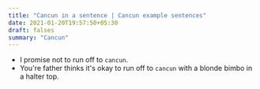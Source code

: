 ```yaml
---
title: "Cancun in a sentence | Cancun example sentences"
date: 2021-01-20T19:57:50+05:30
draft: falses
summary: "Cancun"
---
```

- I promise not to run off to `cancun`.
- You're father thinks it's okay to run off to `cancun` with a blonde bimbo in a halter top.
                 
